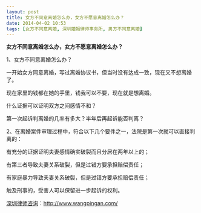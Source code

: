 ```yaml
---
layout: post
title: 女方不同意离婚怎么办，女方不愿意离婚怎么办？
date: 2014-04-02 10:53
tags: [女方不同意离婚, 深圳婚姻律师事务所, 男方不同意离婚]
---
```

<strong>女方不同意离婚怎么办，女方不愿意离婚怎么办？</strong>

1、女方不同意离婚怎么办？

一开始女方同意离婚，写过离婚协议书，但当时没有达成一致，现在又不想离婚了。

现在家里的钱都在她的手里，钱我可以不要，现在就是想离婚。

什么证据可以证明双方之间感情不和？

第一次起诉判离婚的几率有多大？半年后再起诉能否判离？

2、在离婚案件审理过程中，符合以下几个要件之一，法院是第一次就可以直接判离的：

有充分的证据证明夫妻感情确实破裂而且分居在两年以上的；

有第三者导致夫妻关系破裂，但是过错方要承担赔偿责任；

有家庭暴力导致夫妻关系破裂，但是过错方要承担赔偿责任；

触及刑事的，受害人可以保留进一步起诉的权利。

<a href="http://www.wangpingan.com/">深圳律师咨询</a>：<a href="http://www.wangpingan.com/">http://www.wangpingan.com/</a>

